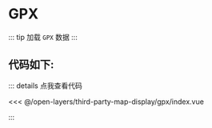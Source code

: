 <script setup>
import Map from './index.vue'
</script>
# GPX

::: tip
加载 `GPX` 数据
:::

<Map />

## 代码如下:

::: details 点我查看代码

<<< @/open-layers/third-party-map-display/gpx/index.vue

:::